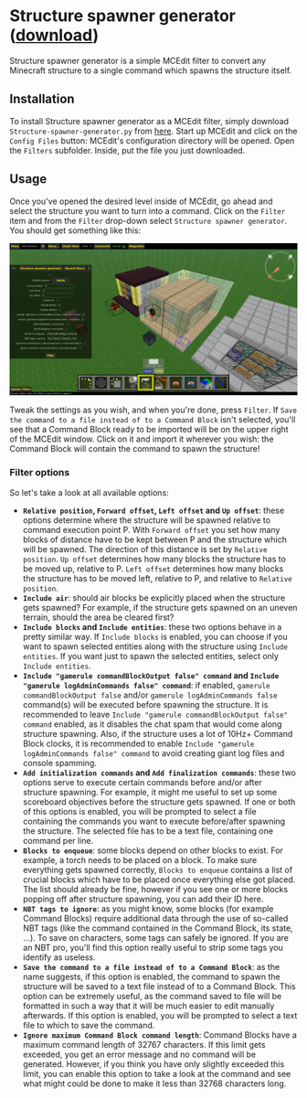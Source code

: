 # Structure spawner generator ([download](https://github.com/xMamo/Structure-spawner-generator/releases/latest)) #
Structure spawner generator is a simple MCEdit filter to convert any Minecraft
structure to a single command which spawns the structure itself.


## Installation ##
To install Structure spawner generator as a MCEdit filter, simply download
`Structure-spawner-generator.py` from
[here](https://github.com/xMamo/Structure-spawner-generator/releases/latest).
Start up MCEdit and click on the `Config Files` button: MCEdit's configuration
directory will be opened. Open the `Filters` subfolder. Inside, put the file you
just downloaded.


## Usage ##
Once you've opened the desired level inside of MCEdit, go ahead and select the
structure you want to turn into a command. Click on the `Filter` item and from
the `Filter` drop-down select `Structure spawner generator`. You should get
something like this:

![Filter overview](https://raw.githubusercontent.com/xMamo/Structure-spawner-generator/master/filter_overview.png)

Tweak the settings as you wish, and when you're done, press `Filter`. If
`Save the command to a file instead of to a Command Block` isn't selected,
you'll see that a Command Block ready to be imported will be on the upper right
of the MCEdit window. Click on it and import it wherever you wish: the Command
Block will contain the command to spawn the structure!


### Filter options ###
So let's take a look at all available options:
 - **`Relative position`, `Forward offset`, `Left offset` and `Up offset`**:
   these options determine where the structure will be spawned relative to
   command execution point P. With `Forward offset` you set how many blocks of
   distance have to be kept between P and the structure which will be spawned.
   The direction of this distance is set by `Relative position`. `Up offset`
   determines how many blocks the structure has to be moved up, relative to P.
   `Left offset` determines how many blocks the structure has to be moved left,
   relative to P, and relative to `Relative position`.
 - **`Include air`**: should air blocks be explicitly placed when the structure
   gets spawned? For example, if the structure gets spawned on an uneven
   terrain, should the area be cleared first?
 - **`Include blocks` and `Include entities`**: these two options behave in a
   pretty similar way. If `Include blocks` is enabled, you can choose if you
   want to spawn selected entities along with the structure using `Include
   entities`. If you want just to spawn the selected entities, select only
   `Include entities`.
 - **`Include "gamerule commandBlockOutput false" command` and `Include
   "gamerule logAdminCommands false" command`**: if enabled, `gamerule
   commandBlockOutput false` and/or `gamerule logAdminCommands false` command(s)
   will be executed before spawning the structure. It is recommended to leave
   `Include "gamerule commandBlockOutput false" command` enabled, as it disables
   the chat spam that would come along structure spawning. Also, if the
   structure uses a lot of 10Hz+ Command Block clocks, it is recommended to
   enable `Include "gamerule logAdminCommands false" command` to avoid creating
   giant log files and console spamming.
 - **`Add initialization commands` and `Add finalization commands`**: these two
   options serve to execute certain commands before and/or after structure
   spawning. For example, it might me useful to set up some scoreboard
   objectives before the structure gets spawned. If one or both of this options
   is enabled, you will be prompted to select a file containing the commands you
   want to execute before/after spawning the structure. The selected file has to
   be a text file, containing one command per line.
 - **`Blocks to enqueue`**: some blocks depend on other blocks to exist. For
   example, a torch needs to be placed on a block. To make sure everything gets
   spawned correctly, `Blocks to enqueue` contains a list of crucial blocks
   which have to be placed once everything else got placed. The list should
   already be fine, however if you see one or more blocks popping off after
   structure spawning, you can add their ID here.
 - **`NBT tags to ignore`**: as you might know, some blocks (for example Command
   Blocks) require additional data through the use of so-called NBT tags (like
   the command contained in the Command Block, its state, ...). To save on
   characters, some tags can safely be ignored. If you are an NBT pro, you'll
   find this option really useful to strip some tags you identify as useless.
 - **`Save the command to a file instead of to a Command Block`**: as the name
   suggests, if this option is enabled, the command to spawn the structure will
   be saved to a text file instead of to a Command Block. This option can be
   extremely useful, as the command saved to file will be formatted in such a
   way that it will be much easier to edit manually afterwards. If this option
   is enabled, you will be prompted to select a text file to which to save the
   command.
 - **`Ignore maximum Command Block command length`**: Command Blocks have a
   maximum command length of 32767 characters. If this limit gets exceeded, you
   get an error message and no command will be generated. However, if you think
   you have only slightly exceeded this limit, you can enable this option to
   take a look at the command and see what might could be done to make it
   less than 32768 characters long.